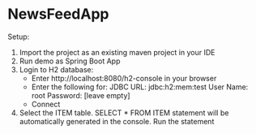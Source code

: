 # NewsFeedApp

Setup:

1. Import the project as an existing maven project in your IDE
2. Run demo as Spring Boot App
3. Login to H2 database:
	- Enter http://localhost:8080/h2-console in your browser
	- Enter the following for:
		JDBC URL: jdbc:h2:mem:test
		User Name: root
		Password: [leave empty]
	- Connect
4. Select the ITEM table. SELECT * FROM ITEM statement will be automatically generated in the console. Run the statement
